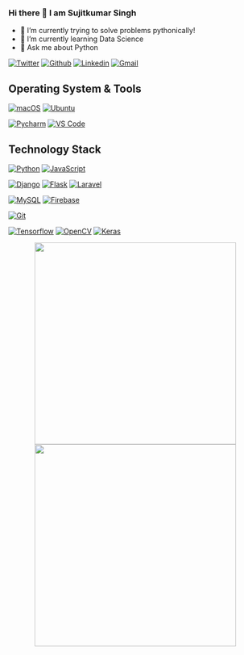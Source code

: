 
### Hi there 👋 I am Sujitkumar Singh



- 🔭 I’m currently trying to solve problems pythonically!
- 🌱 I’m currently learning Data Science
- 💬 Ask me about Python


[![Twitter](https://img.shields.io/badge/-Twitter-blue?&logo=Github&logoColor=wh)](https://twitter.com/sujitsofficial)
[![Github](https://img.shields.io/badge/-Github-000?&logo=Github&logoColor=white)](https://github.com/SinghSujitkumar)
[![Linkedin](https://img.shields.io/badge/-LinkedIn-blue?&logo=Linkedin&logoColor=white)](linkedin.com/in/sujitkumar-singh-747840171)
[![Gmail](https://img.shields.io/badge/-Gmail-c14438?&logo=Gmail&logoColor=white)](mailto:sujitkumarsingh3017@gmail.com)

## Operating System & Tools

[![macOS](https://img.shields.io/badge/macOS-Mojave-292e33?style=flat-square&logo=apple&logoColor=ffffff)](https://www.apple.com/macos/mojave/)
[![Ubuntu](https://img.shields.io/badge/ubuntu?style=flat-square&logo=ubuntu&logoColor=262577)](https://www.ubuntu.org/)

[![Pycharm](https://img.shields.io/badge/IDE-PyCharm-yellow?style=flat-square&logo=JetBrains)](https://www.jetbrains.com/pycharm/)
[![VS Code](https://img.shields.io/badge/IDE-VSCode-%23007ACC?style=flat-square&logo=Visual-studio-code)](https://code.visualstudio.com/)

## Technology Stack

[![Python](https://img.shields.io/badge/-Python-3776AB?style=flat-square&logo=python&logoColor=ffffff)](https://www.python.org/)
[![JavaScript](https://img.shields.io/badge/-JavaScript-%23F7DF1C?style=flat-square&logo=javascript&logoColor=000000&labelColor=%23F7DF1C&color=%23FFCE5A)](https://www.javascript.com/)

[![Django](https://img.shields.io/badge/-Django-092E20?style=flat-square&logo=Django&logoColor=ffffff)](https://www.djangoproject.com/)
[![Flask](https://img.shields.io/badge/-Flask-000000?style=flat-square&logo=Flask&logoColor=ffffff)](https://flask.palletsprojects.com/)
[![Laravel](https://img.shields.io/badge/-Laravel-000000?style=flat-square&logo=Laravel&logoColor=ffffff)](https://laravel.com/)


[![MySQL](https://img.shields.io/badge/-MySQL-4479A1?style=flat-square&logo=MySQL&logoColor=ffffff)](https://www.mysql.com/)
[![Firebase](https://img.shields.io/badge/-Firebase-47A248?style=flat-square&logo=Firebase&logoColor=ffffff)](https://www.firebase.com/)



[![Git](https://img.shields.io/badge/-Git-%23F05032?style=flat-square&logo=git&logoColor=%23ffffff)](https://git-scm.com/)

[![Tensorflow](https://img.shields.io/badge/-Tensorflow-%23F7DF1C?style=flat-square&logo=tensorflow&logoColor=000000&color=%23FFCE5A)](https://www.tensorflow.org/)
[![OpenCV](https://img.shields.io/badge/-Opencv-%23F7DF1C?style=flat-square&logo=opencv&logoColor=000000&color=%23FFCE5A)](https://www.opencv.org/)
[![Keras](https://img.shields.io/badge/-Keras-%23F7DF1C?style=flat-square&logo=keras&logoColor=000000&color=%23FFCE5A)](https://www.keras.org/)




<p align = "center">
  <img src = "https://github-readme-stats.vercel.app/api?username=SinghSujitkumar&show_icons=true&theme=bear" width = 400>
  <img src = "https://github-readme-streak-stats.herokuapp.com?user=SinghSujitkumar&theme=dark&hide_border=true" width = 400>
</p>
